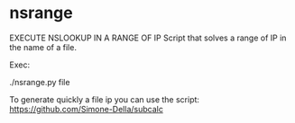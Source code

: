 # nsrange
EXECUTE NSLOOKUP IN A RANGE OF IP
Script that solves a range of IP in the name of a file.

Exec:

./nsrange.py file

To generate quickly a file ip you can use the script: https://github.com/Simone-Della/subcalc

